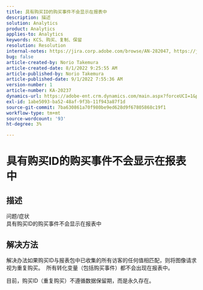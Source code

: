 ```yaml
---
title: 具有购买ID的购买事件不会显示在报表中
description: 描述
solution: Analytics
product: Analytics
applies-to: Analytics
keywords: KCS、购买、复制、保留
resolution: Resolution
internal-notes: https://jira.corp.adobe.com/browse/AN-282047, https://jira.corp.adobe.com/browse/AN-287475
bug: false
article-created-by: Norio Takemura
article-created-date: 8/1/2022 9:25:55 AM
article-published-by: Norio Takemura
article-published-date: 9/1/2022 7:55:36 AM
version-number: 1
article-number: KA-20237
dynamics-url: https://adobe-ent.crm.dynamics.com/main.aspx?forceUCI=1&pagetype=entityrecord&etn=knowledgearticle&id=f8636eed-7b11-ed11-b83d-0022480862c6
exl-id: 1abe5093-ba52-48af-9f3b-11f943a87f1d
source-git-commit: 7ba630861a70f980be9ed628d9f67805868c19f1
workflow-type: tm+mt
source-wordcount: '93'
ht-degree: 3%

---
```


# 具有购买ID的购买事件不会显示在报表中

## 描述

问题/症状
<br>具有购买ID的购买事件不会显示在报表中


## 解决方法


解决办法如果购买ID与报表包中已收集的所有访客的任何值相匹配，则将图像请求视为重复购买。  所有转化变量（包括购买事件）都不会出现在报表中。

目前，购买ID（重复购买）不遵循数据保留期，而是永久存在。
